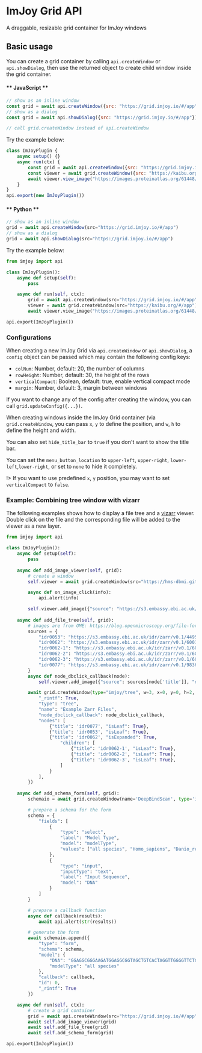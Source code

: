 # ImJoy Grid API

A draggable, resizable grid container for ImJoy windows

## Basic usage
You can create a grid container by calling `api.createWindow` or `api.showDialog`, then use the returned object to create child window inside the grid container.

<!-- tabs:start -->

#### ** JavaScript **
```js
// show as an inline window
const grid = await api.createWindow({src: "https://grid.imjoy.io/#/app"})
// show as a dialog
const grid = await api.showDialog({src: "https://grid.imjoy.io/#/app"})

// call grid.createWindow instead of api.createWindow
```

Try the example below:
<!-- ImJoyPlugin: {"type": "web-worker", "editor_height": "400px"} -->
```js
class ImJoyPlugin {
    async setup() {}
    async run(ctx) {
        const grid = await api.createWindow({src: "https://grid.imjoy.io/#/app"})
        const viewer = await grid.createWindow({src: "https://kaibu.org/#/app", name: "Kaibu"})
        await viewer.view_image("https://images.proteinatlas.org/61448/1319_C10_2_blue_red_green.jpg")
    }
}
api.export(new ImJoyPlugin())
```

#### ** Python **
```js
// show as an inline window
grid = await api.createWindow(src="https://grid.imjoy.io/#/app")
// show as a dialog
grid = await api.showDialog(src="https://grid.imjoy.io/#/app")
```

Try the example below:

<!-- ImJoyPlugin: {"type": "native-python", "editor_height": "400px"} -->
```python
from imjoy import api

class ImJoyPlugin():
    async def setup(self):
        pass

    async def run(self, ctx):
        grid = await api.createWindow(src="https://grid.imjoy.io/#/app")
        viewer = await grid.createWindow(src="https://kaibu.org/#/app")
        await viewer.view_image("https://images.proteinatlas.org/61448/1319_C10_2_blue_red_green.jpg")

api.export(ImJoyPlugin())
```
<!-- tabs:end -->


### Configurations
When creating a new ImJoy Grid via `api.createWindow` or `api.showDialog`, a `config` object can be passed which may contain the following config keys:
 * `colNum`: Number, default: 20, the number of columns
 * `rowHeight`: Number, default: 30, the height of the rows
 * `verticalCompact`: Boolean, default: true, enable vertical compact mode
 * `margin`: Number, default: 3, margin between windows

If you want to change any of the config after creating the window, you can call `grid.updateConfig({...})`.

When creating windows inside the ImJoy Grid container (via `grid.createWindow`, you can pass `x`, `y` to define the position, and `w`, `h` to define the height and width.

You can also set `hide_title_bar` to `true` if you don't want to show the title bar.

You can set the `menu_button_location` to `upper-left`, `upper-right`, `lower-left`,`lower-right`, or set to `none` to hide it completely.

!> If you want to use predefined `x`, `y` position, you may want to set `verticalCompact` to `false`.


### Example: Combining tree window with vizarr

The following examples shows how to display a file tree and a [vizarr](https://github.com/hms-dbmi/vizarr) viewer. Double click on the file and the corresponding file will be added to the viewer as a new layer.

<!-- ImJoyPlugin: {"type": "native-python", "editor_height": "400px"} -->
```python
from imjoy import api

class ImJoyPlugin():
    async def setup(self):
        pass
    
    async def add_image_viewer(self, grid):
        # create a window
        self.viewer = await grid.createWindow(src="https://hms-dbmi.github.io/vizarr", w=7,h=4, x=3, y=0, hide_title_bar=True, menu_button_location="upper-right")

        async def on_image_click(info):
            api.alert(info)

        self.viewer.add_image({"source": "https://s3.embassy.ebi.ac.uk/idr/zarr/v0.1/4495402.zarr", "name": "idr0053"})
    
    async def add_file_tree(self, grid):
        # images are from OME: https://blog.openmicroscopy.org/file-formats/community/2020/11/04/zarr-data/
        sources = {
            "idr0053": "https://s3.embassy.ebi.ac.uk/idr/zarr/v0.1/4495402.zarr",
            "idr0062": "https://s3.embassy.ebi.ac.uk/idr/zarr/v0.1/6001240.zarr",
            "idr0062-1": "https://s3.embassy.ebi.ac.uk/idr/zarr/v0.1/6001240.zarr",
            "idr0062-2": "https://s3.embassy.ebi.ac.uk/idr/zarr/v0.1/6001241.zarr",
            "idr0062-3": "https://s3.embassy.ebi.ac.uk/idr/zarr/v0.1/6001243.zarr",
            "idr0077": "https://s3.embassy.ebi.ac.uk/idr/zarr/v0.1/9836839.zarr"
        }
        async def node_dbclick_callback(node):
            self.viewer.add_image({"source": sources[node['title']], "name": node['title']})

        await grid.createWindow(type="imjoy/tree", w=3, x=0, y=0, h=2, hide_title_bar=True, config={
            "_rintf": True,
            "type": "tree",
            "name": "Example Zarr Files",
            "node_dbclick_callback": node_dbclick_callback,
            "nodes": [
                {"title": 'idr0077', "isLeaf": True},
                {"title": 'idr0053', "isLeaf": True},
                {"title": 'idr0062', "isExpanded": True,
                    "children": [
                        {"title": 'idr0062-1', "isLeaf": True},
                        {"title": 'idr0062-2', "isLeaf": True},
                        {"title": 'idr0062-3', "isLeaf": True},
                    ]
                }
            ],
        })
    
    async def add_schema_form(self, grid):
        schemaio = await grid.createWindow(name='DeepBindScan', type='imjoy/schema-io', w=3, x=0, y=2, h=2, hide_title_bar=True,data={})

        # prepare a schema for the form
        schema = {
            "fields": [
                {
                    "type": "select",
                    "label": "Model Type",
                    "model": "modelType",
                    "values": ["all species", "Homo_sapiens", "Danio_rerio"] 
                },
                {
                    "type": "input",
                    "inputType": "text",
                    "label": "Input Sequence",
                    "model": "DNA"
                }
            ]
        }

        # prepare a callback function
        async def callback(results):
            await api.alert(str(results))

        # generate the form
        await schemaio.append({
            "type": "form",
            "schema": schema,
            "model": {
                "DNA": "GGAGGCGGGAAGATGGAGGCGGTAGCTGTCACTAGGTTGGGGTTCTCC",
                "modelType": "all species"
            },
            "callback": callback,
            "id": 0,
            "_rintf": True
        })

    async def run(self, ctx):
        # create a grid container
        grid = await api.createWindow(src="https://grid.imjoy.io/#/app", config={"verticalCompact": False, "colNum": 10, "rowHeight": 120})
        await self.add_image_viewer(grid)
        await self.add_file_tree(grid)
        await self.add_schema_form(grid)

api.export(ImJoyPlugin())
```